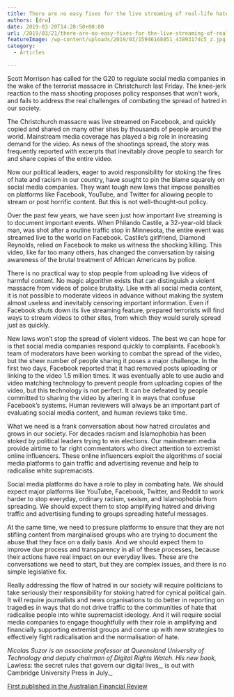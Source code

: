 ```yaml
---
title: There are no easy fixes for the live streaming of real-life hate
authors: [drw]
date: 2019-03-20T14:20:50+00:00
url: /2019/03/21/there-are-no-easy-fixes-for-the-live-streaming-of-real-life-hate/
featureImage: /wp-content/uploads/2019/03/15946168851_4389317dc5_z.jpg
category:
  - Articles

---
```

Scott Morrison has called for the G20 to regulate social media companies in the wake of the terrorist massacre in Christchurch last Friday. The knee-jerk reaction to the mass shooting proposes policy responses that won&#8217;t work, and fails to address the real challenges of combating the spread of hatred in our society.

The Christchurch massacre was live streamed on Facebook, and quickly copied and shared on many other sites by thousands of people around the world. Mainstream media coverage has played a big role in increasing demand for the video. As news of the shootings spread, the story was frequently reported with excerpts that inevitably drove people to search for and share copies of the entire video.

Now our political leaders, eager to avoid responsibility for stoking the fires of hate and racism in our country, have sought to pin the blame squarely on social media companies. They want tough new laws that impose penalties on platforms like Facebook, YouTube, and Twitter for allowing people to stream or post horrific content. But this is not well-thought-out policy.

Over the past few years, we have seen just how important live streaming is to document important events. When Philando Castile, a 32-year-old black man, was shot after a routine traffic stop in Minnesota, the entire event was streamed live to the world on Facebook. Castile&#8217;s girlfriend, Diamond Reynolds, relied on Facebook to make us witness the shocking killing. This video, like far too many others, has changed the conversation by raising awareness of the brutal treatment of African Americans by police.

There is no practical way to stop people from uploading live videos of harmful content. No magic algorithm exists that can distinguish a violent massacre from videos of police brutality. Like with all social media content, it is not possible to moderate videos in advance without making the system almost useless and inevitably censoring important information. Even if Facebook shuts down its live streaming feature, prepared terrorists will find ways to stream videos to other sites, from which they would surely spread just as quickly.

New laws won&#8217;t stop the spread of violent videos. The best we can hope for is that social media companies respond quickly to complaints. Facebook&#8217;s team of moderators have been working to combat the spread of the video, but the sheer number of people sharing it poses a major challenge. In the first two days, Facebook reported that it had removed posts uploading or linking to the video 1.5 million times. It was eventually able to use audio and video matching technology to prevent people from uploading copies of the video, but this technology is not perfect. It can be defeated by people committed to sharing the video by altering it in ways that confuse Facebook&#8217;s systems. Human reviewers will always be an important part of evaluating social media content, and human reviews take time.

What we need is a frank conversation about how hatred circulates and grows in our society. For decades racism and Islamophobia has been stoked by political leaders trying to win elections. Our mainstream media provide airtime to far right commentators who direct attention to extremist online influencers. These online influencers exploit the algorithms of social media platforms to gain traffic and advertising revenue and help to radicalise white supremacists.

Social media platforms do have a role to play in combating hate. We should expect major platforms like YouTube, Facebook, Twitter, and Reddit to work harder to stop everyday, ordinary racism, sexism, and Islamophobia from spreading. We should expect them to stop amplifying hatred and driving traffic and advertising funding to groups spreading hateful messages.

At the same time, we need to pressure platforms to ensure that they are not stifling content from marginalised groups who are trying to document the abuse that they face on a daily basis. And we should expect them to improve due process and transparency in all of these processes, because their actions have real impact on our everyday lives. These are the conversations we need to start, but they are complex issues, and there is no simple legislative fix.

Really addressing the flow of hatred in our society will require politicians to take seriously their responsibility for stoking hatred for cynical political gain. It will require journalists and news organisations to do better in reporting on tragedies in ways that do not drive traffic to the communities of hate that radicalise people into white supremacist ideology. And it will require social media companies to engage thoughtfully with their role in amplifying and financially supporting extremist groups and come up with new strategies to effectively fight radicalisation and the normalisation of hate.

_Nicolas Suzor is an associate professor at Queensland University of Technology and deputy chairman of Digital Rights Watch. His new book,_ Lawless: the secret rules that govern our digital lives_, is out with Cambridge University Press in July._

[First published in the Australian Financial Review][1]

 [1]: https://www.afr.com/news/economy/there-are-no-easy-fixes-for-the-live-streaming-of-real-hate-20190319-h1cjp9
